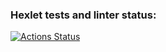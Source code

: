 ### Hexlet tests and linter status:
[![Actions Status](https://github.com/dmiquilena/frontend-project-98/actions/workflows/hexlet-check.yml/badge.svg)](https://github.com/dmiquilena/frontend-project-98/actions)